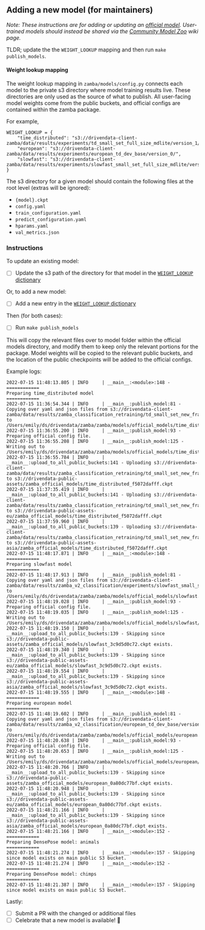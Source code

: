 ## Adding a new model (for maintainers)

_Note: These instructions are for adding or updating an [official model](https://github.com/drivendataorg/zamba/tree/master/zamba/models/official_models). User-trained models should instead be shared via the [Community Model Zoo](https://github.com/drivendataorg/zamba/wiki) wiki page._

TLDR; update the the `WEIGHT_LOOKUP` mapping and then run `make publish_models`.

#### Weight lookup mapping

The weight lookup mapping in `zamba/models/config.py` connects each model to the private s3 directory where model training results live. These directories are only used as the source of what to publish. All user-facing model weights come from the public buckets, and official configs are contained within the zamba package.

For example,
```
WEIGHT_LOOKUP = {
    "time_distributed": "s3://drivendata-client-zamba/data/results/experiments/td_small_set_full_size_mdlite/version_1/",
    "european": "s3://drivendata-client-zamba/data/results/experiments/european_td_dev_base/version_0/",
    "slowfast": "s3://drivendata-client-zamba/data/results/experiments/slowfast_small_set_full_size_mdlite/version_2/",
}
```

The s3 directory for a given model should contain the following files at the root level (extras will be ignored):
- `{model}.ckpt`
- `config.yaml`
- `train_configuration.yaml`
- `predict_configuration.yaml`
- `hparams.yaml`
- `val_metrics.json`

### Instructions

To update an existing model:
- [ ] Update the s3 path of the directory for that model in the [`WEIGHT_LOOKUP` dictionary](https://github.com/drivendataorg/zamba/blob/master/zamba/models/config.py)

Or, to add a new model:
- [ ] Add a new entry in the [`WEIGHT_LOOKUP` dictionary](https://github.com/drivendataorg/zamba/blob/master/zamba/models/config.py)

Then (for both cases):
- [ ] Run `make publish_models`

This will copy the relevant files over to model folder within the official models directory, and modify them to keep only the relevant portions for the package. Model weights will be copied to the relevant public buckets, and the location of the public checkpoints will be added to the official configs.

Example logs:
```
2022-07-15 11:48:13.805 | INFO     | __main__:<module>:148 -
============
Preparing time_distributed model
============
2022-07-15 11:36:54.344 | INFO     | __main__:publish_model:81 - Copying over yaml and json files from s3://drivendata-client-zamba/data/results/zamba_classification_retraining/td_small_set_new_frame_selection/version_1 to /Users/emily/ds/drivendata/zamba/zamba/models/official_models/time_distributed.
2022-07-15 11:36:55.200 | INFO     | __main__:publish_model:93 - Preparing official config file.
2022-07-15 11:36:55.208 | INFO     | __main__:publish_model:125 - Writing out to /Users/emily/ds/drivendata/zamba/zamba/models/official_models/time_distributed/config.yaml
2022-07-15 11:36:55.784 | INFO     | __main__:upload_to_all_public_buckets:141 - Uploading s3://drivendata-client-zamba/data/results/zamba_classification_retraining/td_small_set_new_frame_selection/version_1/time_distributed.ckpt to s3://drivendata-public-assets/zamba_official_models/time_distributed_f5072dafff.ckpt
2022-07-15 11:37:35.419 | INFO     | __main__:upload_to_all_public_buckets:141 - Uploading s3://drivendata-client-zamba/data/results/zamba_classification_retraining/td_small_set_new_frame_selection/version_1/time_distributed.ckpt to s3://drivendata-public-assets-eu/zamba_official_models/time_distributed_f5072dafff.ckpt
2022-07-15 11:37:59.960 | INFO     | __main__:upload_to_all_public_buckets:139 - Uploading s3://drivendata-client-zamba/data/results/zamba_classification_retraining/td_small_set_new_frame_selection/version_1/time_distributed.ckpt to s3://drivendata-public-assets-asia/zamba_official_models/time_distributed_f5072dafff.ckpt
2022-07-15 11:48:17.871 | INFO     | __main__:<module>:148 -
============
Preparing slowfast model
============
2022-07-15 11:48:17.913 | INFO     | __main__:publish_model:81 - Copying over yaml and json files from s3://drivendata-client-zamba/data/results/zamba_v2_classification/experiments/slowfast_small_set_full_size_mdlite/version_2 to /Users/emily/ds/drivendata/zamba/zamba/models/official_models/slowfast.
2022-07-15 11:48:19.028 | INFO     | __main__:publish_model:93 - Preparing official config file.
2022-07-15 11:48:19.035 | INFO     | __main__:publish_model:125 - Writing out to /Users/emily/ds/drivendata/zamba/zamba/models/official_models/slowfast/config.yaml
2022-07-15 11:48:19.150 | INFO     | __main__:upload_to_all_public_buckets:139 - Skipping since s3://drivendata-public-assets/zamba_official_models/slowfast_3c9d5d0c72.ckpt exists.
2022-07-15 11:48:19.340 | INFO     | __main__:upload_to_all_public_buckets:139 - Skipping since s3://drivendata-public-assets-eu/zamba_official_models/slowfast_3c9d5d0c72.ckpt exists.
2022-07-15 11:48:19.554 | INFO     | __main__:upload_to_all_public_buckets:139 - Skipping since s3://drivendata-public-assets-asia/zamba_official_models/slowfast_3c9d5d0c72.ckpt exists.
2022-07-15 11:48:19.555 | INFO     | __main__:<module>:148 -
============
Preparing european model
============
2022-07-15 11:48:19.602 | INFO     | __main__:publish_model:81 - Copying over yaml and json files from s3://drivendata-client-zamba/data/results/zamba_v2_classification/european_td_dev_base/version_0 to /Users/emily/ds/drivendata/zamba/zamba/models/official_models/european.
2022-07-15 11:48:20.638 | INFO     | __main__:publish_model:93 - Preparing official config file.
2022-07-15 11:48:20.653 | INFO     | __main__:publish_model:125 - Writing out to /Users/emily/ds/drivendata/zamba/zamba/models/official_models/european/config.yaml
2022-07-15 11:48:20.766 | INFO     | __main__:upload_to_all_public_buckets:139 - Skipping since s3://drivendata-public-assets/zamba_official_models/european_0a80dc77bf.ckpt exists.
2022-07-15 11:48:20.948 | INFO     | __main__:upload_to_all_public_buckets:139 - Skipping since s3://drivendata-public-assets-eu/zamba_official_models/european_0a80dc77bf.ckpt exists.
2022-07-15 11:48:21.166 | INFO     | __main__:upload_to_all_public_buckets:139 - Skipping since s3://drivendata-public-assets-asia/zamba_official_models/european_0a80dc77bf.ckpt exists.
2022-07-15 11:48:21.166 | INFO     | __main__:<module>:152 -
============
Preparing DensePose model: animals
============
2022-07-15 11:48:21.274 | INFO     | __main__:<module>:157 - Skipping since model exists on main public S3 bucket.
2022-07-15 11:48:21.274 | INFO     | __main__:<module>:152 -
============
Preparing DensePose model: chimps
============
2022-07-15 11:48:21.387 | INFO     | __main__:<module>:157 - Skipping since model exists on main public S3 bucket.
```

Lastly:
- [ ] Submit a PR with the changed or additional files
- [ ] Celebrate that a new model is available! :tada: